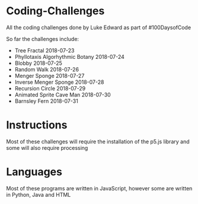 # Coding-Challenges
All the coding challenges done by Luke Edward as part of #100DaysofCode

So far the challenges include:

- Tree Fractal 2018-07-23
- Phyllotaxis Algorhythmic Botany 2018-07-24
- Blobby 2018-07-25
- Random Walk 2018-07-26
- Menger Sponge 2018-07-27
- Inverse Menger Sponge 2018-07-28
- Recursion Circle 2018-07-29
- Animated Sprite Cave Man 2018-07-30
- Barnsley Fern 2018-07-31
# Instructions
Most of these challenges will require the installation of the p5.js library and some will also require processing

# Languages
Most of these programs are written in JavaScript, however some are written in Python, Java and HTML
